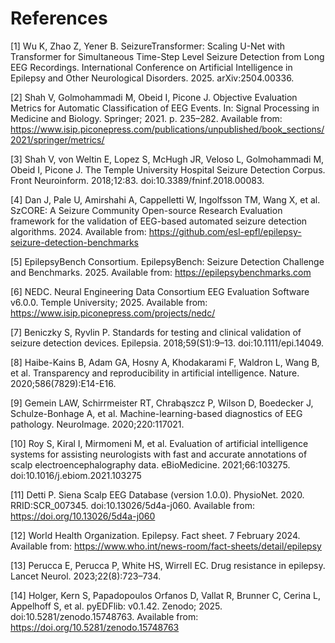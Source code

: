 # References

[1] Wu K, Zhao Z, Yener B. SeizureTransformer: Scaling U-Net with Transformer for Simultaneous Time-Step Level Seizure Detection from Long EEG Recordings. International Conference on Artificial Intelligence in Epilepsy and Other Neurological Disorders. 2025. arXiv:2504.00336.

[2] Shah V, Golmohammadi M, Obeid I, Picone J. Objective Evaluation Metrics for Automatic Classification of EEG Events. In: Signal Processing in Medicine and Biology. Springer; 2021. p. 235–282. Available from: https://www.isip.piconepress.com/publications/unpublished/book_sections/2021/springer/metrics/

[3] Shah V, von Weltin E, Lopez S, McHugh JR, Veloso L, Golmohammadi M, Obeid I, Picone J. The Temple University Hospital Seizure Detection Corpus. Front Neuroinform. 2018;12:83. doi:10.3389/fninf.2018.00083.

[4] Dan J, Pale U, Amirshahi A, Cappelletti W, Ingolfsson TM, Wang X, et al. SzCORE: A Seizure Community Open-source Research Evaluation framework for the validation of EEG-based automated seizure detection algorithms. 2024. Available from: https://github.com/esl-epfl/epilepsy-seizure-detection-benchmarks

[5] EpilepsyBench Consortium. EpilepsyBench: Seizure Detection Challenge and Benchmarks. 2025. Available from: https://epilepsybenchmarks.com

[6] NEDC. Neural Engineering Data Consortium EEG Evaluation Software v6.0.0. Temple University; 2025. Available from: https://www.isip.piconepress.com/projects/nedc/

[7] Beniczky S, Ryvlin P. Standards for testing and clinical validation of seizure detection devices. Epilepsia. 2018;59(S1):9–13. doi:10.1111/epi.14049.

[8] Haibe-Kains B, Adam GA, Hosny A, Khodakarami F, Waldron L, Wang B, et al. Transparency and reproducibility in artificial intelligence. Nature. 2020;586(7829):E14-E16.

[9] Gemein LAW, Schirrmeister RT, Chrabąszcz P, Wilson D, Boedecker J, Schulze-Bonhage A, et al. Machine-learning-based diagnostics of EEG pathology. NeuroImage. 2020;220:117021.

[10] Roy S, Kiral I, Mirmomeni M, et al. Evaluation of artificial intelligence systems for assisting neurologists with fast and accurate annotations of scalp electroencephalography data. eBioMedicine. 2021;66:103275. doi:10.1016/j.ebiom.2021.103275

[11] Detti P. Siena Scalp EEG Database (version 1.0.0). PhysioNet. 2020. RRID:SCR_007345. doi:10.13026/5d4a-j060. Available from: https://doi.org/10.13026/5d4a-j060

[12] World Health Organization. Epilepsy. Fact sheet. 7 February 2024. Available from: https://www.who.int/news-room/fact-sheets/detail/epilepsy

[13] Perucca E, Perucca P, White HS, Wirrell EC. Drug resistance in epilepsy. Lancet Neurol. 2023;22(8):723–734.

[14] Holger, Kern S, Papadopoulos Orfanos D, Vallat R, Brunner C, Cerina L, Appelhoff S, et al. pyEDFlib: v0.1.42. Zenodo; 2025. doi:10.5281/zenodo.15748763. Available from: https://doi.org/10.5281/zenodo.15748763
